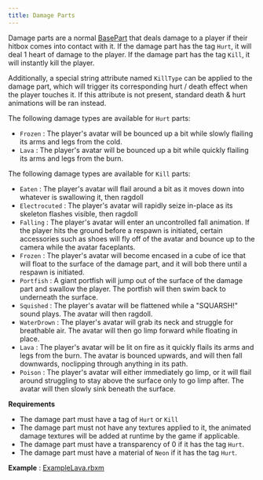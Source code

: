 ```yaml
---
title: Damage Parts
---
```


Damage parts are a normal [BasePart](https://create.roblox.com/docs/reference/engine/classes/BasePart) that deals damage to a player if their hitbox comes into contact with it. If the damage part has the tag `Hurt`, it will deal 1 heart of damage to the player. If the damage part has the tag `Kill`, it will instantly kill the player.

Additionally, a special string attribute named `KillType` can be applied to the damage part, which will trigger its corresponding hurt / death effect when the player touches it. If this attribute is not present, standard death & hurt animations will be ran instead.

The following damage types are available for `Hurt` parts:

- `Frozen` : The player's avatar will be bounced up a bit while slowly flailing its arms and legs from the cold.
- `Lava` : The player's avatar will be bounced up a bit while quickly flailing its arms and legs from the burn.

The following damage types are available for `Kill` parts:

- `Eaten` : The player's avatar will flail around a bit as it moves down into whatever is swallowing it, then ragdoll
- `Electrocuted` : The player's avatar will rapidly seize in-place as its skeleton flashes visible, then ragdoll
- `Falling` : The player's avatar will enter an uncontrolled fall animation. If the player hits the ground before a respawn is initiated, certain accessories such as shoes will fly off of the avatar and bounce up to the camera while the avatar faceplants.
- `Frozen` : The player's avatar will become encased in a cube of ice that will float to the surface of the damage part, and it will bob there until a respawn is initiated.
- `Portfish` : A giant portfish will jump out of the surface of the damage part and swallow the player. The portfish will then swim back to underneath the surface.
- `Squished` : The player's avatar will be flattened while a "SQUARSH!" sound plays. The avatar will then ragdoll.
- `WaterDrown` : The player's avatar will grab its neck and struggle for breathable air. The avatar will then go limp forward while floating in place.
- `Lava` : The player's avatar will be lit on fire as it quickly flails its arms and legs from the burn. The avatar is bounced upwards, and will then fall downwards, noclipping through anything in its path.
- `Poison` : The player's avatar will either immediately go limp, or it will flail around struggling to stay above the surface only to go limp after. The avatar will then slowly sink beneath the surface.

**Requirements**

- The damage part must have a tag of `Hurt` or `Kill`
- The damage part must not have any textures applied to it, the animated damage textures will be added at runtime by the game if applicable.
- The damage part must have a transparency of 0 if it has the tag `Hurt`.
- The damage part must have a material of `Neon` if it has the tag `Hurt`.

**Example** : [ExampleLava.rbxm](../Assets/ObstacleExamples/ExampleLava.rbxm)